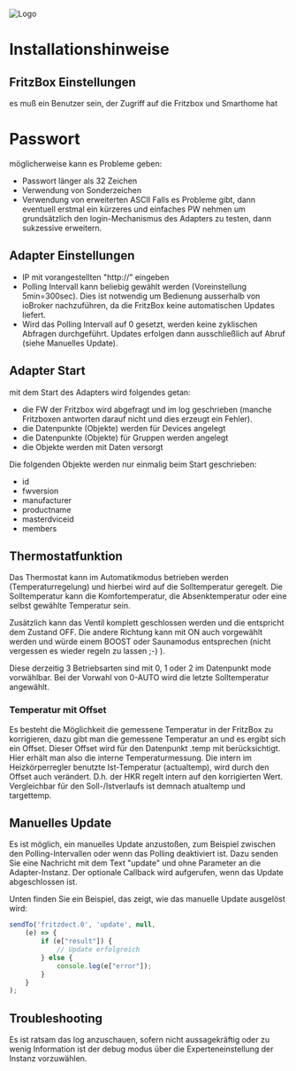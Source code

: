 ![Logo](../../admin/fritzdect_logo.png)
# Installationshinweise

## FritzBox Einstellungen

es muß ein Benutzer sein, der Zugriff auf die Fritzbox und Smarthome hat

# Passwort
möglicherweise kann es Probleme geben:
- Passwort länger als 32 Zeichen
- Verwendung von Sonderzeichen
- Verwendung von erweiterten ASCII
Falls es Probleme gibt, dann eventuell erstmal ein kürzeres und einfaches PW nehmen um grundsätzlich den login-Mechanismus des Adapters zu testen, dann sukzessive erweitern.

## Adapter Einstellungen

* IP mit vorangestellten "http://" eingeben
* Polling Intervall kann beliebig gewählt werden (Voreinstellung 5min=300sec). Dies ist notwendig um Bedienung ausserhalb von ioBroker nachzuführen, da die FritzBox keine automatischen Updates liefert.
* Wird das Polling Intervall auf 0 gesetzt, werden keine zyklischen Abfragen durchgeführt. Updates erfolgen dann ausschließlich auf Abruf (siehe Manuelles Update).


## Adapter Start

mit dem Start des Adapters wird folgendes getan:
* die FW der Fritzbox wird abgefragt und im log geschrieben (manche Fritzboxen antworten darauf nicht und dies erzeugt ein Fehler).
* die Datenpunkte (Objekte) werden für Devices angelegt
* die Datenpunkte (Objekte) für Gruppen werden angelegt
* die Objekte werden mit Daten versorgt

Die folgenden Objekte werden nur einmalig beim Start geschrieben:
* id
* fwversion
* manufacturer
* productname
* masterdviceid
* members

## Thermostatfunktion

Das Thermostat kann im Automatikmodus betrieben werden (Temperaturregelung) und hierbei wird auf die Solltemperatur geregelt.
Die Solltemperatur kann die Komfortemperatur, die Absenktemperatur oder eine selbst gewählte Temperatur sein.

Zusätzlich kann das Ventil komplett geschlossen werden und die entspricht dem Zustand OFF.
Die andere Richtung kann mit ON auch vorgewählt werden und würde einem BOOST oder Saunamodus entsprechen (nicht vergessen es wieder regeln zu lassen ;-) ).

Diese derzeitig 3 Betriebsarten sind mit 0, 1 oder 2 im Datenpunkt mode vorwählbar.
Bei der Vorwahl von 0-AUTO wird die letzte Solltemperatur angewählt.

### Temperatur mit Offset
Es besteht die Möglichkeit die gemessene Temperatur in der FritzBox zu korrigieren, dazu gibt man die gemessene Temperatur an und es ergibt sich ein Offset. Dieser Offset wird für den Datenpunkt .temp mit berücksichtigt. Hier erhält man also die interne Temperaturmessung.
Die intern im Heizkörperregler benutzte Ist-Temperatur (actualtemp), wird durch den Offset auch verändert. D.h. der HKR regelt intern auf den korrigierten Wert.
Vergleichbar für den Soll-/Istverlaufs ist demnach atualtemp und targettemp.

## Manuelles Update

Es ist möglich, ein manuelles Update anzustoßen, zum Beispiel zwischen den Polling-Intervallen oder wenn das Polling deaktiviert ist.
Dazu senden Sie eine Nachricht mit dem Text "update" und ohne Parameter an die Adapter-Instanz.
Der optionale Callback wird aufgerufen, wenn das Update abgeschlossen ist.

Unten finden Sie ein Beispiel, das zeigt, wie das manuelle Update ausgelöst wird:

```javascript
sendTo('fritzdect.0', 'update', null,
    (e) => {
        if (e["result"]) {
            // Update erfolgreich
        } else {
            console.log(e["error"]);
        }
    }
);
```

## Troubleshooting

Es ist ratsam das log anzuschauen, sofern nicht aussagekräftig oder zu wenig Information ist der debug modus über die Experteneinstellung der Instanz vorzuwählen.
